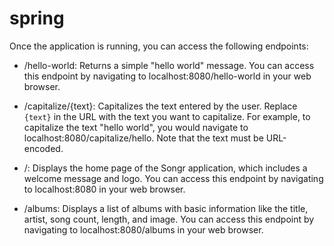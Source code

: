 # spring

Once the application is running, you can access the following endpoints:

- /hello-world: Returns a simple "hello world" message. You can access this endpoint by navigating to localhost:8080/hello-world in your web browser.

- /capitalize/{text}: Capitalizes the text entered by the user. Replace `{text}` in the URL with the text you want to capitalize. For example, to capitalize the text "hello world", you would navigate to localhost:8080/capitalize/hello. Note that the text must be URL-encoded.
- /: Displays the home page of the Songr application, which includes a welcome message and logo. You can access this endpoint by navigating to localhost:8080 in your web browser.

- /albums: Displays a list of albums with basic information like the title, artist, song count, length, and image. You can access this endpoint by navigating to localhost:8080/albums in your web browser.